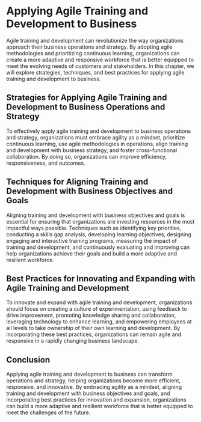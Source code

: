 Applying Agile Training and Development to Business
===================================================

Agile training and development can revolutionize the way organizations approach their business operations and strategy. By adopting agile methodologies and prioritizing continuous learning, organizations can create a more adaptive and responsive workforce that is better equipped to meet the evolving needs of customers and stakeholders. In this chapter, we will explore strategies, techniques, and best practices for applying agile training and development to business.

Strategies for Applying Agile Training and Development to Business Operations and Strategy
------------------------------------------------------------------------------------------

To effectively apply agile training and development to business operations and strategy, organizations must embrace agility as a mindset, prioritize continuous learning, use agile methodologies in operations, align training and development with business strategy, and foster cross-functional collaboration. By doing so, organizations can improve efficiency, responsiveness, and outcomes.

Techniques for Aligning Training and Development with Business Objectives and Goals
-----------------------------------------------------------------------------------

Aligning training and development with business objectives and goals is essential for ensuring that organizations are investing resources in the most impactful ways possible. Techniques such as identifying key priorities, conducting a skills gap analysis, developing learning objectives, designing engaging and interactive training programs, measuring the impact of training and development, and continuously evaluating and improving can help organizations achieve their goals and build a more adaptive and resilient workforce.

Best Practices for Innovating and Expanding with Agile Training and Development
-------------------------------------------------------------------------------

To innovate and expand with agile training and development, organizations should focus on creating a culture of experimentation, using feedback to drive improvement, promoting knowledge sharing and collaboration, leveraging technology to enhance learning, and empowering employees at all levels to take ownership of their own learning and development. By incorporating these best practices, organizations can remain agile and responsive in a rapidly changing business landscape.

Conclusion
----------

Applying agile training and development to business can transform operations and strategy, helping organizations become more efficient, responsive, and innovative. By embracing agility as a mindset, aligning training and development with business objectives and goals, and incorporating best practices for innovation and expansion, organizations can build a more adaptive and resilient workforce that is better equipped to meet the challenges of the future.
